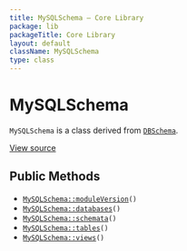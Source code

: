 ```yaml
---
title: MySQLSchema — Core Library
package: lib
packageTitle: Core Library
layout: default
className: MySQLSchema
type: class
---
```


# MySQLSchema

<code>MySQLSchema</code> is a class derived from <code><a href="DBSchema">DBSchema</a></code>.

<a href="https://github.com/eregansu/lib/blob/master/db/mysql-schema.php">View source</a>

## Public Methods

* <code><a href="MySQLSchema%3A%3AmoduleVersion">MySQLSchema::moduleVersion</a>()</code>
* <code><a href="MySQLSchema%3A%3Adatabases">MySQLSchema::databases</a>()</code>
* <code><a href="MySQLSchema%3A%3Aschemata">MySQLSchema::schemata</a>()</code>
* <code><a href="MySQLSchema%3A%3Atables">MySQLSchema::tables</a>()</code>
* <code><a href="MySQLSchema%3A%3Aviews">MySQLSchema::views</a>()</code>

